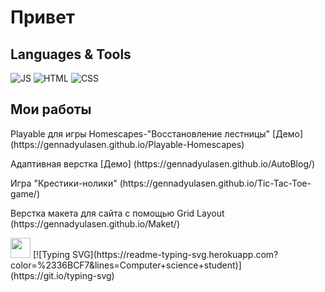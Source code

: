 # Привет

<!--**GennadyUlasen/GennadyUlasen** is a ✨ _special_ ✨ repository because its `README.md` (this file) appears on your GitHub profile.
Here are some ideas to get you started:

- 🔭 I’m currently working on ...
- 🌱 I’m currently learning ...
- 👯 I’m looking to collaborate on ...
- 🤔 I’m looking for help with ...
- 💬 Ask me about ...
- 📫 How to reach me: ...
- 😄 Pronouns: ...
- ⚡ Fun fact: ...
-->
## Languages & Tools
![JS](https://img.shields.io/badge/JavaScript-000?style=for-the-badge&logo=JavaScript&logoColor=yellow)
![HTML](https://img.shields.io/badge/HTML-000?style=for-the-badge&logo=html&logoColor=red)
![CSS](https://img.shields.io/badge/CSS-000?style=for-the-badge&logo=css&logoColor=fff)

 <h2>Мои работы</h2>
 <p>Playable для игры Homescapes-"Восстановление лестницы" [Демо](https://gennadyulasen.github.io/Playable-Homescapes)</p>
 <p>Адаптивная верстка [Демо] (https://gennadyulasen.github.io/AutoBlog/)</p>
 <p>Игра "Крестики-нолики" (https://gennadyulasen.github.io/Tic-Tac-Toe-game/)</p>
 <p>Верстка макета для сайта с помощью Grid Layout (https://gennadyulasen.github.io/Maket/)</p>
<img src="https://github.com/blackcater/blackcater/raw/main/images/Hi.gif" height="32"/></h1>
[![Typing SVG](https://readme-typing-svg.herokuapp.com?color=%2336BCF7&lines=Computer+science+student)](https://git.io/typing-svg)
